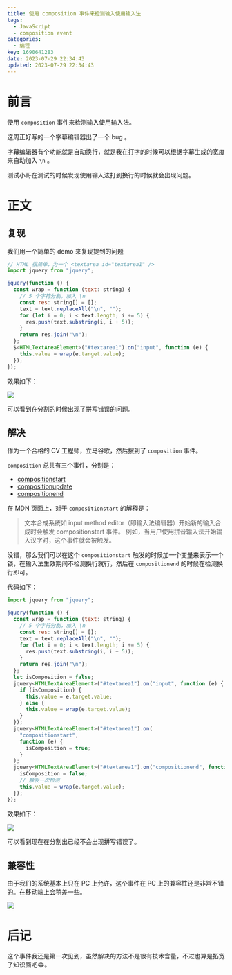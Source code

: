 ```yaml
---
title: 使用 composition 事件来检测输入使用输入法
tags:
  - JavaScript
  - composition event
categories:
  - 编程
key: 1690641283date: 2023-07-29 22:34:43
updated: 2023-07-29 22:34:43
---
```



# 前言

使用 `composition` 事件来检测输入使用输入法。

<!-- more -->

这周正好写的一个字幕编辑器出了一个 bug 。

字幕编辑器有个功能就是自动换行，就是我在打字的时候可以根据字幕生成的宽度来自动加入 `\n` 。

测试小哥在测试的时候发现使用输入法打到换行的时候就会出现问题。

# 正文

## 复现

我们用一个简单的 demo 来复现提到的问题

```javascript
// HTML 很简单，为一个 <textarea id="textarea1" />
import jquery from "jquery";

jquery(function () {
  const wrap = function (text: string) {
    // 5 个字符分割，加入 \n
    const res: string[] = [];
    text = text.replaceAll("\n", "");
    for (let i = 0; i < text.length; i += 5) {
      res.push(text.substring(i, i + 5));
    }
    return res.join("\n");
  };
  $<HTMLTextAreaElement>("#textarea1").on("input", function (e) {
    this.value = wrap(e.target.value);
  });
});
```

效果如下：

![](https://fastly.jsdelivr.net/gh/Dedicatus546/image@main/2023/07/29/202307292203700.gif)

可以看到在分割的时候出现了拼写错误的问题。

## 解决

作为一个合格的 CV 工程师，立马谷歌，然后搜到了 `composition` 事件。

`composition` 总共有三个事件，分别是：

- [compositionstart](https://developer.mozilla.org/zh-CN/docs/Web/API/Element/compositionstart_event) 
- [compositionupdate](https://developer.mozilla.org/zh-CN/docs/Web/API/Element/compositionupdate_event) 
- [compositionend](https://developer.mozilla.org/zh-CN/docs/Web/API/Element/compositionend_event) 

在 MDN 页面上，对于 `compositionstart` 的解释是：

> 文本合成系统如 input method editor（即输入法编辑器）开始新的输入合成时会触发 compositionstart 事件。
> 例如，当用户使用拼音输入法开始输入汉字时，这个事件就会被触发。

没错，那么我们可以在这个 `compositionstart` 触发的时候加一个变量来表示一个锁，在输入法生效期间不检测换行就行，然后在 `compositionend` 的时候在检测换行即可。

代码如下：

```javascript
import jquery from "jquery";

jquery(function () {
  const wrap = function (text: string) {
    // 5 个字符分割，加入 \n
    const res: string[] = [];
    text = text.replaceAll("\n", "");
    for (let i = 0; i < text.length; i += 5) {
      res.push(text.substring(i, i + 5));
    }
    return res.join("\n");
  };
  let isComposition = false;
  jquery<HTMLTextAreaElement>("#textarea1").on("input", function (e) {
    if (isComposition) {
      this.value = e.target.value;
    } else {
      this.value = wrap(e.target.value);
    }
  });
  jquery<HTMLTextAreaElement>("#textarea1").on(
    "compositionstart",
    function (e) {
      isComposition = true;
    }
  );
  jquery<HTMLTextAreaElement>("#textarea1").on("compositionend", function (e) {
    isComposition = false;
    // 触发一次检测
    this.value = wrap(e.target.value);
  });
});
```

效果如下：

![](https://fastly.jsdelivr.net/gh/Dedicatus546/image@main/2023/07/29/202307292228653.gif)

可以看到现在在分割出已经不会出现拼写错误了。

## 兼容性

由于我们的系统基本上只在 PC 上允许，这个事件在 PC 上的兼容性还是非常不错的。在移动端上会稍差一些。

![](https://fastly.jsdelivr.net/gh/Dedicatus546/image@main/2023/07/29/202307292230618.avif)

# 后记

这个事件我还是第一次见到，虽然解决的方法不是很有技术含量，不过也算是拓宽了知识面吧😂。